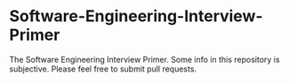 # Software-Engineering-Interview-Primer
The Software Engineering Interview Primer. Some info in this repository is subjective. Please feel free to submit pull requests.
